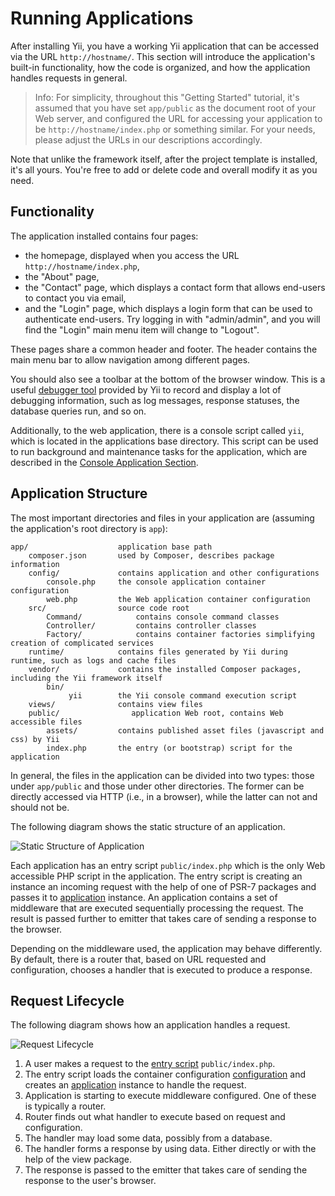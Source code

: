 # Running Applications

After installing Yii, you have a working Yii application that can be accessed via
the URL `http://hostname/`. This section will introduce the application's built-in functionality,
how the code is organized, and how the application handles requests in general.

> Info: For simplicity, throughout this "Getting Started" tutorial, it's assumed that you have set `app/public`
  as the document root of your Web server, and configured the URL for accessing
  your application to be `http://hostname/index.php` or something similar.
  For your needs, please adjust the URLs in our descriptions accordingly.
  
Note that unlike the framework itself, after the project template is installed, it's all yours. You're free to add or delete
code and overall modify it as you need.


## Functionality <span id="functionality"></span>

The application installed contains four pages:

* the homepage, displayed when you access the URL `http://hostname/index.php`,
* the "About" page,
* the "Contact" page, which displays a contact form that allows end-users to contact you via email,
* and the "Login" page, which displays a login form that can be used to authenticate end-users. Try logging in
  with "admin/admin", and you will find the "Login" main menu item will change to "Logout".

These pages share a common header and footer. The header contains the main menu bar to allow navigation
among different pages.

You should also see a toolbar at the bottom of the browser window.
This is a useful [debugger tool](https://github.com/yiisoft/yii-debug) provided by Yii to record and display a lot of
debugging information, such as log messages, response statuses, the database queries run, and so on.

Additionally, to the web application, there is a console script called `yii`, which is located in the applications base directory.
This script can be used to run background and maintenance tasks for the application, which are described
in the [Console Application Section](../tutorial/console.md).


## Application Structure <span id="application-structure"></span>

The most important directories and files in your application are (assuming the application's root directory is `app`):

```
app/                    application base path
    composer.json       used by Composer, describes package information
    config/             contains application and other configurations
        console.php     the console application container configuration
        web.php         the Web application container configuration
    src/                source code root
        Command/            contains console command classes
        Controller/         contains controller classes
        Factory/            contains container factories simplifying creation of complicated services
    runtime/            contains files generated by Yii during runtime, such as logs and cache files
    vendor/             contains the installed Composer packages, including the Yii framework itself
        bin/
             yii        the Yii console command execution script
    views/              contains view files
    public/                application Web root, contains Web accessible files
        assets/         contains published asset files (javascript and css) by Yii
        index.php       the entry (or bootstrap) script for the application
```

In general, the files in the application can be divided into two types: those under `app/public` and those
under other directories. The former can be directly accessed via HTTP (i.e., in a browser), while the latter can not and should not be.

The following diagram shows the static structure of an application.

![Static Structure of Application](images/application-structure.png)

Each application has an entry script `public/index.php` which is the only Web accessible PHP script in the application.
The entry script is creating an instance an incoming request with the help of one of PSR-7 packages
and passes it to [application](structure-applications.md) instance. An application contains a set of
middleware that are executed sequentially processing the request. The result is passed further to emitter
that takes care of sending a response to the browser.

Depending on the middleware used, the application may behave differently. By default, there is a router
that, based on URL requested and configuration, chooses a handler that is executed to produce a response.


## Request Lifecycle <span id="request-lifecycle"></span>

The following diagram shows how an application handles a request.

![Request Lifecycle](images/request-lifecycle.png)

1. A user makes a request to the [entry script](structure/entry-script.md) `public/index.php`.
2. The entry script loads the container configuration [configuration](concept/configuration.md) and creates
   an [application](structure/application.md) instance to handle the request.
3. Application is starting to execute middleware configured. One of these is typically a router.
4. Router finds out what handler to execute based on request and configuration.
5. The handler may load some data, possibly from a database.
6. The handler forms a response by using data. Either directly or with the help of the view package.
7. The response is passed to the emitter that takes care of sending the response to the user's browser.
